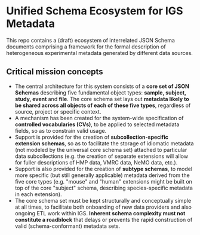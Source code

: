 # Unified Schema Ecosystem for IGS Metadata

This repo contains a (draft) ecosystem of interrelated JSON Schema documents comprising a framework for the formal description of heterogeneous experimental metadata generated by different data sources.

## Critical mission concepts
* The central architecture for this system consists of a **core set of JSON Schemas** describing five fundamental object types: **sample, subject, study, event** and **file**. The core schema set lays out **metadata likely to be shared across all objects of each of these five types**, regardless of source, project or specific context.
* A mechanism has been created for the system-wide specification of **controlled vocabularies (CVs)**, to be applied to selected metadata fields, so as to constrain valid usage.
* Support is provided for the creation of **subcollection-specific extension schemas**, so as to facilitate the storage of idiomatic metadata (not modeled by the universal core schema set) attached to particular data subcollections (e.g. the creation of separate extensions will allow for fuller descriptions of HMP data, VMRC data, NeMO data, etc.).
* Support is also provided for the creation of **subtype schemas**, to model more specific (but still generally applicable) metadata derived from the five core types (e.g. "mouse" and "human" extensions might be built on top of the core "subject" schema, describing species-specific metadata in each extension).
* The core schema set must be kept structurally and conceptually simple at all times, to facilitate both onboarding of new data providers and also ongoing ETL work within IGS. **Inherent schema complexity must not constitute a roadblock** that delays or prevents the rapid construction of valid (schema-conformant) metadata sets.
